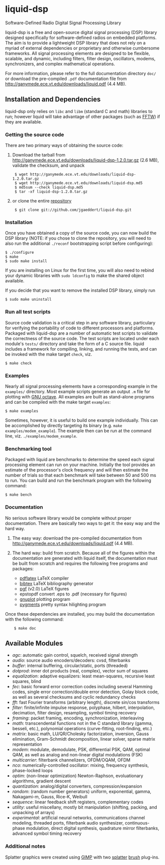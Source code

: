 
liquid-dsp
==========
Software-Defined Radio Digital Signal Processing Library

liquid-dsp is a free and open-source digital signal processing (DSP)
library designed specifically for software-defined radios on embedded
platforms. The aim is to provide a lightweight DSP library that does not
rely on a myriad of external dependencies or proprietary and otherwise
cumbersome frameworks. All signal processing elements are designed to be
flexible, scalable, and dynamic, including filters, filter design,
oscillators, modems, synchronizers, and complex mathematical operations.

For more information, please refer to the full documentation directory
`doc/` or download the pre-compiled `.pdf` documentation file from
<http://ganymede.ece.vt.edu/downloads/liquid.pdf> (4.4 MB).

Installation and Dependencies
-----------------------------

liquid-dsp only relies on `libc` and `libm` (standard C and math)
libraries to run; however liquid will take advantage of other packages
(such as [FFTW][]) if they are available.

### Getting the source code

There are two primary ways of obtaining the source code:

1. Download the tarball from
   <http://ganymede.ece.vt.edu/downloads/liquid-dsp-1.2.0.tar.gz> (2.6 MB),
   validate the checksum, and unpack 

        $ wget http://ganymede.ece.vt.edu/downloads/liquid-dsp-1.2.0.tar.gz
        $ wget http://ganymede.ece.vt.edu/downloads/liquid-dsp.md5
        $ md5sum --check liquid-dsp.md5
        $ tar -xf liquid-dsp-1.2.0.tar.gz

2. or clone the entire [repository][liquid-github]
        
        $ git clone git://github.com/jgaeddert/liquid-dsp.git

### Installation

Once you have obtained a copy of the source code, you can now build the
DSP library (NOTE: if you chose to clone the repository, you will need
to also run the additional `./reconf` bootstrapping script before
configuring):

    $ ./configure
    $ make
    $ sudo make install

If you are installing on Linux for the first time, you will also need
to rebind your dynamic libraries with `sudo ldconfig` to make the
shared object available.

If you decide that you want to remove the installed DSP library, simply
run

    $ sudo make uninstall

### Run all test scripts

Source code validation is a critical step in any software library,
particulary for verifying the portability of code to different
processors and platforms. Packaged with liquid-dsp are a number of
automatic test scripts to validate the correctness of the source code.
The test scripts are located under each module's `tests/` directory and
take the form of a C source file. liquid includes a framework for
compiling, linking, and running the tests, and can be invoked with the
make target `check`, viz.

    $ make check

### Examples

Nearly all signal processing elements have a corresponding example in
the `examples/` directory.  Most example scripts generate an output
`.m` file for plotting with [GNU octave][octave]. All examples are
built as stand-alone programs and can be compiled with the make target
`examples`:

    $ make examples

Sometimes, however, it is useful to build one example individually.
This can be accomplished by directly targeting its binary
(e.g. `make examples/modem_example`). The example then can be run at the
command line, viz. `./examples/modem_example`.

### Benchmarking tool

Packaged with liquid are benchmarks to determine the speed each signal
processing element can run on your machine. Initially the tool provides
an estimate of the processor's clock frequency and will then estimate
the number of trials so that each benchmark will take between 50 and
500 ms to run. You can build and run the benchmark program with the
following command:

    $ make bench

### Documentation

No serious software library would be complete without proper
documentation. There are basically two ways to get it: the easy way and
the hard way.

1. The easy way: download the pre-compiled documentation from
   <http://ganymede.ece.vt.edu/downloads/liquid.pdf> (4.4 MB).

2. The hard way: build from scratch.
   Because all of the figures within the documentation are generated
   with liquid itself, the documentation must be built from scratch and
   requires the following free programs and packages:

      - [pdflatex][ctan]    LaTeX compiler
      - [bibtex][ctan]      LaTeX bibliography generator
      - [pgf][] (v2.0)      LaTeX figures
      - epstopdf            convert .eps to .pdf (necessary for figures)
      - [gnuplot][]         plotting program
      - [pygments][]        pretty syntax hilighting program

  Once these dependencies are installed, you may build the documentation
  with the following command:

        $ make doc

Available Modules
-----------------
  * _agc_: automatic gain control, squelch, received signal strength
  * _audio_: source audio encoders/decoders: cvsd, filterbanks
  * _buffer_: internal buffering, circular/static, ports (threaded)
  * _dotprod_: inner dot products (real, complex), vector sum of squares
  * _equalization_: adaptive equalizers: least mean-squares, recursive
        least squares, blind
  * _fec_: basic forward error correction codes including several
        Hamming codes, single error correction/double error detection,
        Golay block code, as well as several checksums and cyclic
        redundancy checks
  * _fft_: fast Fourier transforms (arbitrary length), discrete sin/cos
        transforms
  * _filter_: finite/infinite impulse response, polyphase, hilbert,
        interpolation, decimation, filter design, resampling, symbol
        timing recovery
  * _framing_: packet framing, encoding, synchronization, interleaving
  * _math_: transcendental functions not in the C standard library
        (gamma, besseli, etc.), polynomial operations (curve-fitting,
        root-finding, etc.)
  * _matrix_: basic math, LU/QR/Cholesky factorization, inversion,
        Gauss elimination, Gram-Schmidt decomposition, linear solver,
        sparse matrix representation
  * _modem_: modulate, demodulate, PSK, differential PSK, QAM, optimal
        QAM, as well as analog and non-linear digital modulations (FSK)
  * _multicarrier_: filterbank channelizers, OFDM/OQAM, OFDM
  * _nco_: numerically-controlled oscillator: mixing, frequency
        synthesis, phase-locked loops
  * _optim_: (non-linear optimization) Newton-Raphson, evoluationary
        algorithms, gradient descent
  * _quantization_: analog/digital converters, compression/expansion
  * _random_: (random number generators) uniform, exponential, gamma,
        Nakagami-m, Gauss, Rice-K, Weibull
  * _sequence_: linear feedback shift registers, complementary codes
  * _utility_: useful miscellany, mostly bit manipulation (shifting,
        packing, and unpacking of arrays)
  * _experimental_: artificial neural networks, communications channel
        modeling, threaded ports, filterbank audio synthesizer,
        continuous-phase modulation, direct digital synthesis,
        quadrature mirror filterbanks, advanced symbol timing recovery

### Additional notes

Splatter graphics were created using [GIMP][] with two
[splatter][corelila] [brush][hawksmont] plug-ins.


[FFTW]:         http://www.fftw.org/
[octave]:       http://www.gnu.org/software/octave/
[ctan]:         http://www.ctan.org/
[pygments]:     http://pygments.org/
[GIMP]:         http://www.gimp.org/
[gnuplot]:      http://www.gnuplot.info/
[pgf]:          http://sourceforge.net/projects/pgf/
[macports]:     http://www.macports.org/
[liquid.tar.gz]:http://ganymede.ece.vt.edu/
[liquid-github]:http://github.com/jgaeddert/liquid-dsp
[corelila]:     http://corelila.deviantart.com/art/Splatter-Brushes-60718934
[hawksmont]:    http://hawksmont.com/blog/gimp-brushes-splatters/

